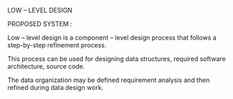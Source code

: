﻿LOW – LEVEL DESIGN

PROPOSED SYSTEM :

Low – level design is a component – level design process that follows a step-by-step refinement process.

This process can be used for designing data structures, required software architecture, source code.

The data organization may be defined requirement analysis and then refined during data design work.


